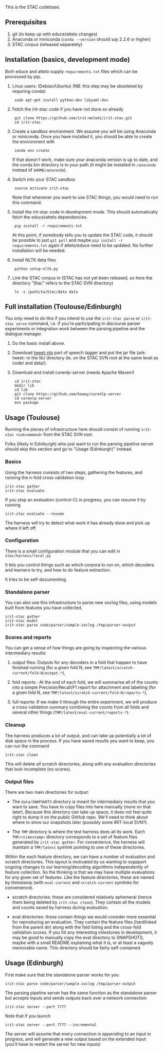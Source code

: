 This is the STAC codebase.

## Prerequisites

1. git (to keep up with educe/attelo changes)
2. Anaconda or miniconda (`conda --version` should say 2.2.6 or higher)
3. STAC corpus (released separately)

## Installation (basics, development mode)

Both educe and attelo supply `requirements.txt` files which can be
processed by pip.

1. Linux users: (Debian/Ubuntu)
   (NB: this step may be obsoleted by requiring conda)

        sudo apt-get install python-dev libyaml-dev

2. Fetch the irit-stac code if you have not done so already

        git clone https://github.com/irit-melodi/irit-stac.git
        cd irit-stac

3. Create a sandbox environment.  We assume you will be using Anaconda
   or miniconda.  Once you have installed it, you should be able to
   create the environment with

        conda env create

   If that doesn't work, make sure your anaconda version is up to date,
   and the conda bin directory is in your path (it might be installed in
   `/anaconda` instead of `$HOME/anaconda`).

4. Switch into your STAC sandbox

        source activate irit-stac

   Note that whenever you want to use STAC things, you would need to run
   this command.

5. Install the irit-stac code in development mode.
   This should automatically fetch the educe/attelo dependencies.

        pip install -r requirements.txt

   At this point, if somebody tells you to update the STAC code, it
   should be possible to just `git pull` and maybe
   `pip install -r requirements.txt` again if attelo/educe need to be
   updated. No further installation will be needed.

6. Install NLTK data files

        python setup-nltk.py

7. Link the STAC corpus in (STAC has not yet been released, so here
   the directory "Stac" refers to the STAC SVN directory)

        ln -s /path/to/Stac/data data


## Full installation (Toulouse/Edinburgh)

You only need to do this if you intend to use the `irit-stac parse`
or `irit-stac serve` command, i.e. if you're participating in
discourse parser experiments or integration work between the
parsing pipeline and the dialogue manager.

1. Do the basic install above.

2. Download [tweet-nlp][tweet-nlp] part of speech tagger
   and put the jar file (ark-tweet- in the
   lib/ directory (ie. on the STAC SVN root at the same level as
   code/ and data/).

3. Download and install corenlp-server (needs Apache Maven!)

        cd irit-stac
        mkdir lib
        cd lib
        git clone https://github.com/kowey/corenlp-server
        cd corenlp-server
        mvn package

## Usage (Toulouse)

Running the pieces of infrastructure here should consist of running
`irit-stac <subcommand>` from the STAC SVN root.

Folks (likely in Edinburgh) who just want to run the parsing pipeline
server should skip this section and go to "Usage (Edinburgh)" instead.

### Basics

Using the harness consists of two steps, gathering the features, and
running the n-fold cross validation loop

    irit-stac gather
    irit-stac evaluate

If you stop an evaluation (control-C) in progress, you can resume it
by running

    irit-stac evaluate --resume

The harness will try to detect what work it has already done and pick
up where it left off.

### Configuration

There is a small configuration module that you can edit
in `stac/harness/local.py`

It lets you control things such as which corpora to run on,
which decoders and learners to try, and how to do feature
extraction.

It tries to be self-documenting.

### Standalone parser

You can also use this infrastructure to parse new soclog files,
using models built from features you have collected.

    irit-stac gather
    irit-stac model
    irit-stac parse code/parser/sample.soclog /tmp/parser-output

### Scores and reports

You can get a sense of how things are going by inspecting the various
intermediary results:

1. output files: Outputs for any decoders in a fold that happen to
   have finished running (for a given fold N, see
   `TMP/latest/scratch-current/fold-N/output.*`),

2. fold reports : At the end of each fold, we will summarise all of
   the counts into a simple Precision/Recall/F1 report for attachment
   and labelling (for a given fold N, see
   `TMP/latest/scratch-current/fold-N/reports-*`),

3. full reports: If we make it through the entire experiment, we will
   produce a cross-validation summary combining the counts from all
   folds and several other things
   (`TMP/latest/eval-current/reports-*`).

### Cleanup

The harness produces a lot of output, and can take up potentially a lot
of disk space in the process.  If you have saved results you want to
keep, you can run the command

    irit-stac clean

This will delete *all* scratch directories, along with any evaluation
directories that look incomplete (no scores).

### Output files

There are two main directories for output:

* The `data/SNAPSHOTS` directory is meant for intermediary results that
you want to save. You have to copy files into here manually (more on
that later).
Because this directory can take up space, it does not feel quite right
to dump it on the public GitHub repo. We'll need to think about where to
store our snapshots later (possibly some IRIT-local SVN?).

* The `TMP` directory is where the test harness does all its work.  Each
`TMP/<timestamp>` directory corresponds to a set of feature files
generated by `irit-stac gather`.  For convenience, the harness will
maintain a `TMP/latest` symlink pointing to one of these directories.

Within the each feature directory, we can have a number of evaluation
and scratch directories. This layout is motivated by us wanting to
suppport ongoing changes to our learning/decoding algorithms
independently of feature collection. So the thinking is that we may
have multiple evaluations for any given set of features. Like the
feature directories, these are named by timestamp (with
`eval-current` and `scratch-current` symlinks for convenience).

* scratch directories: these are considered relatively ephemeral
  (hence them being deleted by `irit-stac clean`). They contain
  all the models and counts saved by harness during evaluation.

* eval directories: these contain things we would consider more
  essential for reproducing an evaluation. They contain the
  feature files (hardlinked from the parent dir) along with the
  fold listing and the cross-fold validation scores. If you hit
  any interesting milestones in development, it may be good to
  manually copy the eval directory to SNAPSHOTS, maybe with a
  small README explaining what it is, or at least a vaguely
  memorable name. This directory should be fairly self-contained.

## Usage (Edinburgh)

First make sure that the standalone parser works for you

    irit-stac parse code/parser/sample.soclog /tmp/parser-output

The parsing pipeline server has the same function as the standalone
parser but accepts inputs and sends outputs back over a network
connection

    irit-stac server --port 7777

Note that if you launch

    irit-stac server --port 7777 --incremental

The server will assume that every connection is *appending* to an
input in progress, and will generate a new output based on the
extended input (you'll have to restart the server for new inputs)


[tweet-nlp]: http://www.ark.cs.cmu.edu/TweetNLP/
